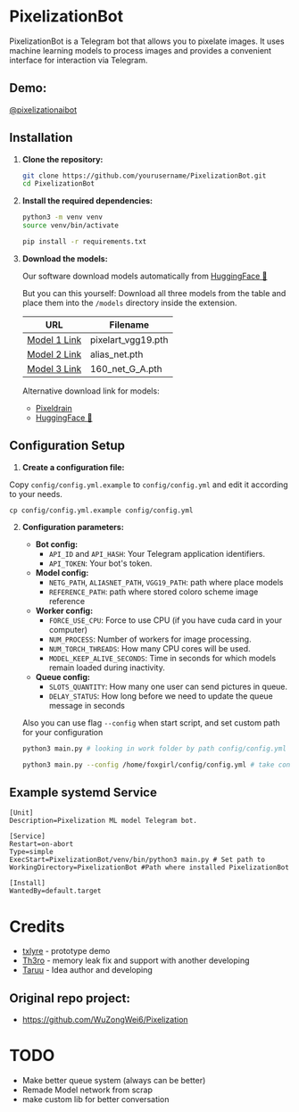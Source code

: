 # PixelizationBot

PixelizationBot is a Telegram bot that allows you to pixelate images. It uses machine learning models to process images and provides a convenient interface for interaction via Telegram.

## Demo:
[@pixelizationaibot](https://t.me/pixelizationaibot)

## Installation

1. **Clone the repository:**

   ```bash
   git clone https://github.com/yourusername/PixelizationBot.git
   cd PixelizationBot
   ```

2. **Install the required dependencies:**

   ```bash
   python3 -m venv venv
   source venv/bin/activate
   
   pip install -r requirements.txt
   ```

3. **Download the models:**
   
   Our software download models automatically from [HuggingFace 🤗](https://huggingface.co/ashleykleynhans/pixelization/tree/main)
   
   But you can this yourself:
   Download all three models from the table and place them into the `/models` directory inside the extension.

   | URL | Filename |
   |-----|----------|
   | [Model 1 Link](https://drive.google.com/file/d/1VRYKQOsNlE1w1LXje3yTRU5THN2MGdMM/view?usp=sharing) | pixelart_vgg19.pth |
   | [Model 2 Link](https://drive.google.com/file/d/17f2rKnZOpnO9ATwRXgqLz5u5AZsyDvq_/view?usp=sharing) | alias_net.pth |
   | [Model 3 Link](https://drive.google.com/file/d/1i_8xL3stbLWNF4kdQJ50ZhnRFhSDh3Az/view?usp=sharing) | 160_net_G_A.pth |

   Alternative download link for models: 
   - [Pixeldrain](https://pixeldrain.com/u/QfmACJAG)
   - [HuggingFace 🤗](https://huggingface.co/ashleykleynhans/pixelization/tree/main)
   

## Configuration Setup

1. **Create a configuration file:**

Copy `config/config.yml.example` to `config/config.yml` and edit it according to your needs.
 

`cp config/config.yml.example config/config.yml`   


2. **Configuration parameters:**
   - **Bot config:**
     - `API_ID` and `API_HASH`: Your Telegram application identifiers.
     - `API_TOKEN`: Your bot's token.
   - **Model config:**
     - `NETG_PATH`, `ALIASNET_PATH`, `VGG19_PATH`: path where place models
     - `REFERENCE_PATH`: path where stored coloro scheme image reference
   - **Worker config:**
     - `FORCE_USE_CPU`: Force to use CPU (if you have cuda card in your computer)
     - `NUM_PROCESS`: Number of workers for image processing.
     - `NUM_TORCH_THREADS`: How many CPU cores will be used.
     - `MODEL_KEEP_ALIVE_SECONDS`: Time in seconds for which models remain loaded during inactivity.
   - **Queue config:**
     - `SLOTS_QUANTITY`: How many one user can send pictures in queue.
     - `DELAY_STATUS`: How long before we need to update the queue message in seconds

   Also you can use flag `--config` when start script, and set custom path for your configuration
   ```bash
   python3 main.py # looking in work folder by path config/config.yml
   
   python3 main.py --config /home/foxgirl/config/config.yml # take config by custom path
   ```

## Example systemd Service

```systemd
[Unit]
Description=Pixelization ML model Telegram bot.

[Service]
Restart=on-abort
Type=simple
ExecStart=PixelizationBot/venv/bin/python3 main.py # Set path to 
WorkingDirectory=PixelizationBot #Path where installed PixelizationBot

[Install]
WantedBy=default.target
```

# Credits
- [txlyre](https://github.com/txlyre) - prototype demo
- [Th3ro](https://github.com/Th3roo)  - memory leak fix and support with another developing
- [Taruu](https://github.com/Taruu)   - Idea author and developing 

## Original repo project:
 - https://github.com/WuZongWei6/Pixelization


# TODO 
 - Make better queue system (always can be better)
 - Remade Model network from scrap
 - make custom lib for better conversation